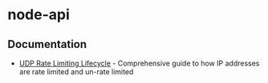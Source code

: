 # node-api

## Documentation

- [UDP Rate Limiting Lifecycle](RATE_LIMITING.md) - Comprehensive guide to how IP addresses are rate limited and un-rate limited
